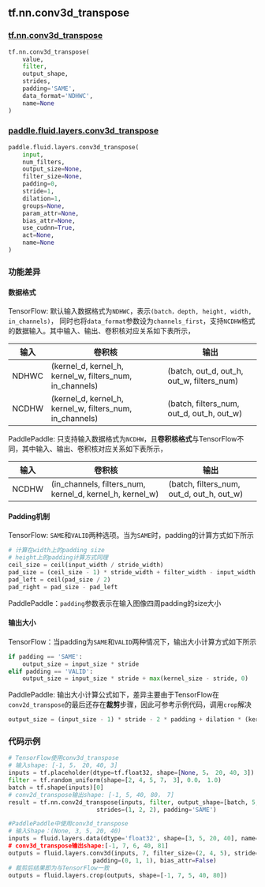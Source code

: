 ## tf.nn.conv3d_transpose

### [tf.nn.conv3d_transpose](https://www.tensorflow.org/versions/r1.13/api_docs/python/tf/nn/conv3d_transpose)
``` python
tf.nn.conv3d_transpose(
    value,
    filter,
    output_shape,
    strides,
    padding='SAME',
    data_format='NDHWC',
    name=None
)
```

### [paddle.fluid.layers.conv3d_transpose](http://www.paddlepaddle.org/documentation/docs/zh/1.4/api_cn/layers_cn.html#paddle.fluid.layers.conv3d_transpose)
``` python
paddle.fluid.layers.conv3d_transpose(
    input, 
    num_filters, 
    output_size=None, 
    filter_size=None, 
    padding=0, 
    stride=1, 
    dilation=1, 
    groups=None, 
    param_attr=None, 
    bias_attr=None, 
    use_cudnn=True, 
    act=None, 
    name=None
)
```

### 功能差异

#### 数据格式

TensorFlow: 默认输入数据格式为`NDHWC`，表示`(batch，depth, height, width, in_channels)`， 同时也将`data_format`参数设为`channels_first`，支持`NCDHW`格式的数据输入。其中输入、输出、卷积核对应关系如下表所示，

| 输入 | 卷积核 | 输出 |
|--------------------|-------------------|------------------|
|NDHWC | (kernel_d, kernel_h, kernel_w, filters_num, in_channels)| (batch, out_d, out_h, out_w, filters_num)|
|NCDHW | (kernel_d, kernel_h, kernel_w, filters_num, in_channels) | (batch, filters_num, out_d, out_h, out_w)|

PaddlePaddle: 只支持输入数据格式为`NCDHW`，且**卷积核格式**与TensorFlow不同，其中输入、输出、卷积核对应关系如下表所示，

| 输入 | 卷积核 | 输出 |
|--------------------|-------------------|------------------|
|NCDHW | (in_channels, filters_num, kernel_d, kernel_h, kernel_w) | (batch, filters_num, out_d, out_h, out_w)|

#### Padding机制
TensorFlow: `SAME`和`VALID`两种选项。当为`SAME`时，padding的计算方式如下所示
```python
# 计算在width上的padding size
# height上的padding计算方式同理
ceil_size = ceil(input_width / stride_width)
pad_size = (ceil_size - 1) * stride_width + filter_width - input_width
pad_left = ceil(pad_size / 2)
pad_right = pad_size - pad_left
```
PaddlePaddle：`padding`参数表示在输入图像四周padding的size大小

#### 输出大小
TensorFlow：当padding为`SAME`和`VALID`两种情况下，输出大小计算方式如下所示
```python
if padding == 'SAME':
    output_size = input_size * stride
elif padding == 'VALID':
    output_size = input_size * stride + max(kernel_size - stride, 0)
```
PaddlePaddle: 输出大小计算公式如下，差异主要由于TensorFlow在`conv2d_transpose`的最后还存在**裁剪**步骤，因此可参考示例代码，调用`crop`解决
```python
output_size = (input_size - 1) * stride - 2 * padding + dilation * (kernel - 1) + 1
```

### 代码示例
```python
# TensorFlow使用conv3d_transpose
# 输入shape: [-1, 5， 20, 40, 3]
inputs = tf.placeholder(dtype=tf.float32, shape=[None, 5， 20, 40, 3])
filter = tf.random_uniform(shape=[2, 4, 5, 7， 3], 0.0， 1.0)
batch = tf.shape(inputs)[0]
# conv2d_transpose输出shape: [-1, 5, 40, 80， 7]
result = tf.nn.conv2d_transpose(inputs, filter, output_shape=[batch, 5, 40, 80， 7], 
                         strides=(1, 2, 2), padding='SAME')

#PaddlePaddle中使用conv3d_transpose
# 输入Shape：(None, 3, 5, 20, 40)
inputs = fluid.layers.data(dtype='float32', shape=[3, 5, 20, 40], name='inputs)
# conv3d_transpose输出shape:[-1, 7, 6, 40, 81]
outputs = fluid.layers.conv3d(inputs, 7, filter_size=(2, 4, 5), stride=(1, 2, 2), 
                        padding=(0, 1, 1), bias_attr=False)
# 裁剪后结果即为与TensorFlow一致
outputs = fluid.layers.crop(outputs, shape=[-1, 7, 5, 40, 80])